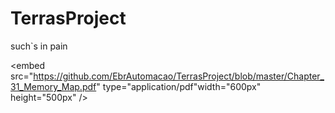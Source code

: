 # TerrasProject
such`s in pain



<embed src="https://github.com/EbrAutomacao/TerrasProject/blob/master/Chapter_31_Memory_Map.pdf"  type="application/pdf"width="600px" height="500px" />
